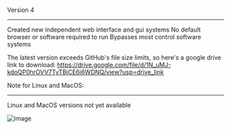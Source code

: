 Version 4
___________________________________________________________________________________________________________________

Created new independent web interface and gui systems
No default browser or software required to run
Bypasses most control software systems

The latest version exceeds GitHub's file size limits, so here's a google drive link to download:
https://drive.google.com/file/d/1N_uMJ-kdoQP0hrOVV7TyTBjCE6i6WDNQ/view?usp=drive_link

Note for Linux and MacOS:
_______________________________
Linux and MacOS versions not yet available

![image](https://github.com/user-attachments/assets/9846c85e-0377-4942-8f2f-e26106853c8b)
